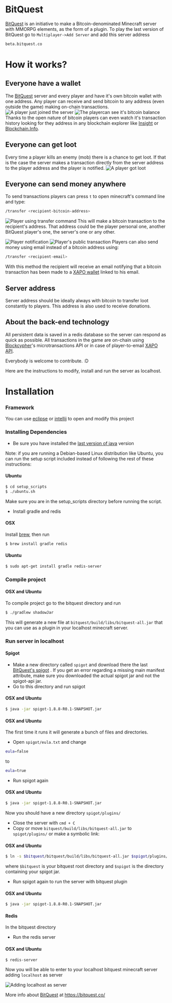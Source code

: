 # BitQuest

[BitQuest](http://bitquest.co/) is an initiative to make a Bitcoin-denominated Minecraft server with MMORPG elements, as the form of a plugin. To play the last version of BitQuest go to ```Multiplayer->Add Server``` and add this server address 
```sh
beta.bitquest.co
```


# How it works?
## Everyone have a wallet
The [BitQuest](https://bitquest.co/) server and every player and have it's own bitcoin wallet with one address. Any player can receive and send bitcoin to any address (even outside the game) making on-chain transactions.
![A player just joined the server](http://i.imgur.com/1A6wkaB.png)
![The playercan see it's bitcoin balance](http://i.imgur.com/5g5pBXB.png)
Thanks to the open nature of bitcoin players can even watch it's transaction history looking for they address in any blockchain explorer like [Insight](https://insight.bitpay.com/) or [Blockchain.Info](https://blockchain.info/).

## Everyone can get loot
Every time a player kills an enemy (mob) there is a chance to get loot. If that is the case the server makes a transaction directly from the server address to the player address and the player is notified.
![A player got loot](http://i.imgur.com/cxqXmt2.png)

## Everyone can send money anywhere
To send transactions players can press ```t``` to open minecraft's command line and type:
```sh
/transfer <recipient-bitcoin-address>
```
![Player using transfer command](http://i.imgur.com/Vlf9C1F.png)
This will make a bitcoin transaction to the recipient's address. That address could be the player personal one, another BitQuest player's one, the server's one or any other.

![Player notification](http://i.imgur.com/PHmomoS.png)
![Player's public transaction](http://i.imgur.com/JPO4AXt.png)
Players can also send money using email instead of a bitcoin address using:
```sh
/transfer <recipient-email>
```

With this method the recipient will receive an email notifying that a bitcoin transaction has been made to a [XAPO wallet](https://xapo.com/wallet/) linked to his email.

## Server address
Server address should be ideally always with bitcoin to transfer loot constantly to players. This address is also used to receive donations.

## About the back-end technology

All persistent data is saved in a redis database so the server can respond as quick as possible. 
All transactions in the game are on-chain using [Blockcypher](http://blockcypher.com/)'s microtransactions API or in case of player-to-email [XAPO API](http://docs.xapo.apiary.io/).

Everybody is welcome to contribute. :D

Here are the instructions to modify, install and run the server as localhost.

# Installation
### Framework
You can use [eclipse](https://eclipse.org/downloads/) or [intellij](https://www.jetbrains.com/idea/) to open and modify this project

### Installing Dependencies
- Be sure you have installed the [last version of java](http://www.java.com/en/download) version 

Note: if you are running a Debian-based Linux distribution like Ubuntu, you can run the setup script included instead of following the rest of these instructions:
#### Ubuntu
```sh
$ cd setup_scripts
$ ./ubuntu.sh
```
Make sure you are in the setup_scripts directory before running the script.

- Install gradle and redis

#### OSX
Install [brew](http://brew.sh/), then run
```sh
$ brew install gradle redis
```
#### Ubuntu
```sh
$ sudo apt-get install gradle redis-server
```


### Compile project
#### OSX and Ubuntu
To compile project go to the bitquest directory and run
```sh
$ ./gradlew shadowJar
````
This will generate a new file at ```bitquest/build/libs/bitquest-all.jar``` that you can use as a plugin in your localhost minecraft server.

### Run server in localhost
#### Spigot
- Make a new directory called ```spigot``` and download there the last [BitQuest's spigot](http://jenkins.bitquest.co/job/spigot/) . If you get an error regarding a missing main manifest attribute, make sure you downloaded the actual spigot jar and not the spigot-api jar.
- Go to this directory and run spigot
#### OSX and Ubuntu
```sh
$ java -jar spigot-1.8.8-R0.1-SNAPSHOT.jar
```
#### OSX and Ubuntu
The first time it runs it will generate a bunch of files and directories.
- Open ```spigot/eula.txt``` and change 
```sh
eula=false
``` 
to
```sh
eula=true
```
- Run spigot again
#### OSX and Ubuntu
```sh
$ java -jar spigot-1.8.8-R0.1-SNAPSHOT.jar
```
Now you should have a new directory ```spigot/plugins/```
- Close the server with ```cmd + C```
- Copy or move ```bitquest/build/libs/bitquest-all.jar``` to ```spigot/plugins/``` or make a symbolic link:

#### OSX and  Ubuntu
```sh
$ ln -s $bitquest/bitquest/build/libs/bitquest-all.jar $spigot/plugins/bitquest-all.jar
```
where ```$bitquest``` is your bitquest root directory and ```$spigot``` is the directory containing your spigot jar.
- Run spigot again to run the server with bitquest plugin


#### OSX and Ubuntu
```sh
$ java -jar spigot-1.8.8-R0.1-SNAPSHOT.jar
```

#### Redis
In the bitquest directory
- Run the redis server


#### OSX and Ubuntu
```sh
$ redis-server
```
Now you will be able to enter to your localhost bitquest minecraft server adding ```localhost``` as server

![Adding localhost as server](http://i.imgur.com/4ZPm0d9.png)


More info about [BitQuest](https://bitquest.co/) at
https://bitquest.co/
